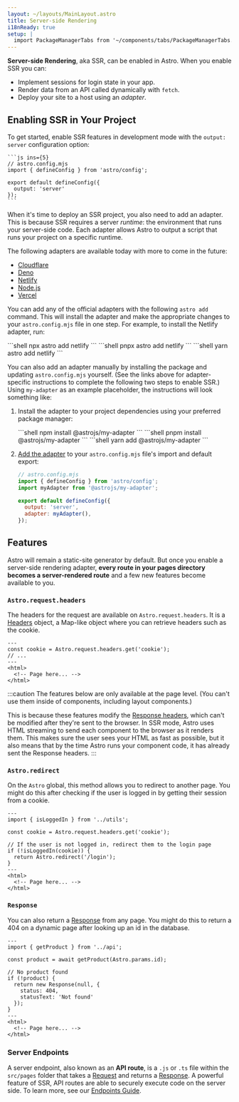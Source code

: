 ```yaml
---
layout: ~/layouts/MainLayout.astro
title: Server-side Rendering
i18nReady: true
setup: |
  import PackageManagerTabs from '~/components/tabs/PackageManagerTabs.astro'
---
```


**Server-side Rendering**, aka SSR, can be enabled in Astro. When you enable SSR you can:

- Implement sessions for login state in your app.
- Render data from an API called dynamically with `fetch`.
- Deploy your site to a host using an *adapter*.

## Enabling SSR in Your Project

To get started, enable SSR features in development mode with the `output: server` configuration option:

    ```js ins={5}
    // astro.config.mjs
    import { defineConfig } from 'astro/config';

    export default defineConfig({
      output: 'server'
    });
    ```

When it's time to deploy an SSR project, you also need to add an adapter. This is because SSR requires a server _runtime_: the environment that runs your server-side code. Each adapter allows Astro to output a script that runs your project on a specific runtime.

The following adapters are available today with more to come in the future:

- [Cloudflare](/en/guides/integrations-guide/cloudflare/)
- [Deno](/en/guides/integrations-guide/deno/)
- [Netlify](/en/guides/integrations-guide/netlify/)
- [Node.js](/en/guides/integrations-guide/node/)
- [Vercel](/en/guides/integrations-guide/vercel/)


You can add any of the official adapters with the following `astro add` command. This will install the adapter and make the appropriate changes to your `astro.config.mjs` file in one step. For example, to install the Netlify adapter, run:

<PackageManagerTabs>
  <Fragment slot="npm">
  ```shell
  npx astro add netlify
  ```
  </Fragment>
  <Fragment slot="pnpm">
  ```shell
  pnpx astro add netlify
  ```
  </Fragment>
  <Fragment slot="yarn">
  ```shell
  yarn astro add netlify
  ```
  </Fragment>
</PackageManagerTabs>

You can also add an adapter manually by installing the package and updating `astro.config.mjs` yourself. (See the links above for adapter-specific instructions to complete the following two steps to enable SSR.) Using `my-adapter` as an example placeholder, the instructions will look something like:

1. Install the adapter to your project dependencies using your preferred package manager:

   <PackageManagerTabs>
     <Fragment slot="npm">
     ```shell
     npm install @astrojs/my-adapter
     ```
     </Fragment>
     <Fragment slot="pnpm">
     ```shell
     pnpm install @astrojs/my-adapter 
     ```
     </Fragment>
     <Fragment slot="yarn">
     ```shell
     yarn add @astrojs/my-adapter
     ```
     </Fragment>
   </PackageManagerTabs>

2. [Add the adapter](/en/reference/configuration-reference/) to your `astro.config.mjs` file's import and default export:

    ```js ins={3,6-7}
    // astro.config.mjs
    import { defineConfig } from 'astro/config';
    import myAdapter from '@astrojs/my-adapter';

    export default defineConfig({
      output: 'server',
      adapter: myAdapter(),
    });
    ```

## Features

Astro will remain a static-site generator by default. But once you enable a server-side rendering adapter, **every route in your pages directory becomes a server-rendered route** and a few new features become available to you.

### `Astro.request.headers`

The headers for the request are available on `Astro.request.headers`. It is a [Headers](https://developer.mozilla.org/en-US/docs/Web/API/Headers) object, a Map-like object where you can retrieve headers such as the cookie.

```astro title="src/pages/index.astro" {2}
---
const cookie = Astro.request.headers.get('cookie');
// ...
---
<html>
  <!-- Page here... -->
</html>
```

:::caution
The features below are only available at the page level. (You can't use them inside of components, including layout components.)

This is because these features modify the [Response headers](https://developer.mozilla.org/en-US/docs/Glossary/Response_header), which can't be modified after they're sent to the browser. In SSR mode, Astro uses HTML streaming to send each component to the browser as it renders them. This makes sure the user sees your HTML as fast as possible, but it also means that by the time Astro runs your component code, it has already sent the Response headers.
:::

### `Astro.redirect`

On the `Astro` global, this method allows you to redirect to another page. You might do this after checking if the user is logged in by getting their session from a cookie.

```astro title="src/pages/account.astro" {8}
---
import { isLoggedIn } from '../utils';

const cookie = Astro.request.headers.get('cookie');

// If the user is not logged in, redirect them to the login page
if (!isLoggedIn(cookie)) {
  return Astro.redirect('/login');
}
---
<html>
  <!-- Page here... -->
</html>
```

### `Response`

You can also return a [Response](https://developer.mozilla.org/en-US/docs/Web/API/Response) from any page. You might do this to return a 404 on a dynamic page after looking up an id in the database.

```astro title="src/pages/[id].astro" {8-11}
---
import { getProduct } from '../api';

const product = await getProduct(Astro.params.id);

// No product found
if (!product) {
  return new Response(null, {
    status: 404,
    statusText: 'Not found'
  });
}
---
<html>
  <!-- Page here... -->
</html>
```

### Server Endpoints

A server endpoint, also known as an **API route**, is a `.js` or `.ts` file within the `src/pages` folder that takes a [Request](https://developer.mozilla.org/en-US/docs/Web/API/Request) and returns a [Response](https://developer.mozilla.org/en-US/docs/Web/API/Response). A powerful feature of SSR, API routes are able to securely execute code on the server side. To learn more, see our [Endpoints Guide](/en/core-concepts/endpoints/#server-endpoints-api-routes).
